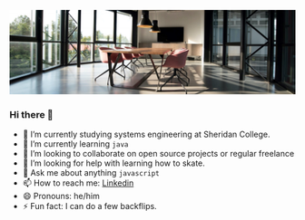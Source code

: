 ![banner showing adegoke's details](./office1-bg.jpg)
### Hi there 👋

- 🔭 I’m currently studying systems engineering at Sheridan College.
- 🌱 I’m currently learning `java`
- 👯 I’m looking to collaborate on open source projects or regular freelance
- 🤔 I’m looking for help with learning how to skate.
- 💬 Ask me about anything `javascript`
- 📫 How to reach me: [Linkedin](https://linkedin.com/in/adegoke-a1)
- 😄 Pronouns: he/him
- ⚡ Fun fact: I can do a few backflips. 
